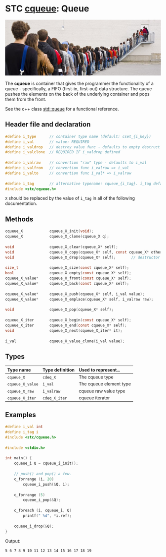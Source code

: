# STC [cqueue](../include/stc/cqueue.h): Queue
![Queue](pics/queue.jpg)

The **cqueue** is container that gives the programmer the functionality of a queue - specifically, a FIFO (first-in, first-out) data structure. The queue pushes the elements on the back of the underlying container and pops them from the front.

See the c++ class [std::queue](https://en.cppreference.com/w/cpp/container/queue) for a functional reference.

## Header file and declaration
```c
#define i_type      // container type name (default: cset_{i_key})
#define i_val       // value: REQUIRED
#define i_valdrop   // destroy value func - defaults to empty destruct
#define i_valclone  // REQUIRED IF i_valdrop defined

#define i_valraw    // convertion "raw" type - defaults to i_val
#define i_valfrom   // convertion func i_valraw => i_val
#define i_valto     // convertion func i_val* => i_valraw

#define i_tag       // alternative typename: cqueue_{i_tag}. i_tag defaults to i_val
#include <stc/cqueue.h>
```
`X` should be replaced by the value of `i_tag` in all of the following documentation.


## Methods

```c
cqueue_X            cqueue_X_init(void);
cqueue_X            cqueue_X_clone(cqueue_X q);

void                cqueue_X_clear(cqueue_X* self);
void                cqueue_X_copy(cqueue_X* self, const cqueue_X* other);
void                cqueue_X_drop(cqueue_X* self);       // destructor

size_t              cqueue_X_size(const cqueue_X* self);
bool                cqueue_X_empty(const cqueue_X* self);
cqueue_X_value*     cqueue_X_front(const cqueue_X* self);
cqueue_X_value*     cqueue_X_back(const cqueue_X* self);

cqueue_X_value*     cqueue_X_push(cqueue_X* self, i_val value);
cqueue_X_value*     cqueue_X_emplace(cqueue_X* self, i_valraw raw);

void                cqueue_X_pop(cqueue_X* self);

cqueue_X_iter       cqueue_X_begin(const cqueue_X* self);
cqueue_X_iter       cqueue_X_end(const cqueue_X* self);
void                cqueue_X_next(cqueue_X_iter* it);

i_val               cqueue_X_value_clone(i_val value);
```

## Types

| Type name           | Type definition      | Used to represent...     |
|:--------------------|:---------------------|:-------------------------|
| `cqueue_X`          | `cdeq_X`             | The cqueue type          |
| `cqueue_X_value`    | `i_val`              | The cqueue element type  |
| `cqueue_X_raw`      | `i_valraw`           | cqueue raw value type    |
| `cqueue_X_iter`     | `cdeq_X_iter`        | cqueue iterator          |

## Examples
```c
#define i_val int
#define i_tag i
#include <stc/cqueue.h>

#include <stdio.h>

int main() {
    cqueue_i Q = cqueue_i_init();

    // push() and pop() a few.
    c_forrange (i, 20)
        cqueue_i_push(&Q, i);

    c_forrange (5)
        cqueue_i_pop(&Q);

    c_foreach (i, cqueue_i, Q)
        printf(" %d", *i.ref);

    cqueue_i_drop(&Q);
}
```
Output:
```
5 6 7 8 9 10 11 12 13 14 15 16 17 18 19
```
